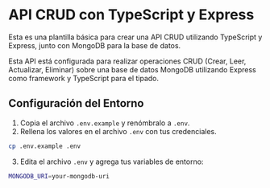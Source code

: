 # API CRUD con TypeScript y Express

Esta es una plantilla básica para crear una API CRUD utilizando TypeScript y Express, junto con MongoDB para la base de datos.

Esta API está configurada para realizar operaciones CRUD (Crear, Leer, Actualizar, Eliminar) sobre una base de datos MongoDB utilizando Express como framework y TypeScript para el tipado.

## Configuración del Entorno

1. Copia el archivo `.env.example` y renómbralo a `.env`.
2. Rellena los valores en el archivo `.env` con tus credenciales.

```bash
cp .env.example .env
```

3. Edita el archivo `.env` y agrega tus variables de entorno:
```bash
MONGODB_URI=your-mongodb-uri
```